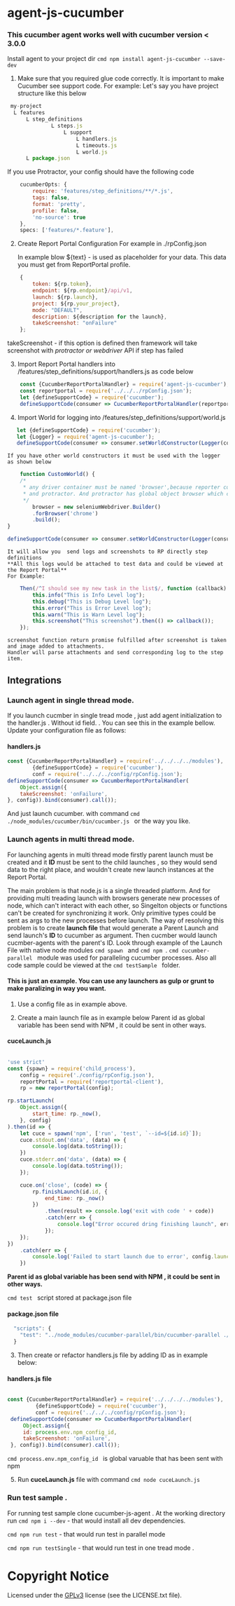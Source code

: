 # agent-js-cucumber
### This cucumber agent works well with cucumber version < 3.0.0
Install agent to your project dir
```cmd npm install agent-js-cucumber --save-dev ```

1. Make sure that you required glue code correctly. It is important to make Cucumber see support code.
   For example:
   Let's say you have project structure like this below

  ```javascript
   my-project
    L features
        L step_definitions
                L steps.js
                    L support
                        L handlers.js
                        L timeouts.js
                        L world.js
        L package.json
```

If you use Protractor, your config should have the following code

```javascript
    cucumberOpts: {
        require: 'features/step_definitions/**/*.js',
        tags: false,
        format: 'pretty',
        profile: false,
        'no-source': true
    },
    specs: ['features/*.feature'],
```

2. Create Report Portal Configuration
   For example in ./rpConfig.json

   In example blow ${text} - is used as placeholder for your data. This data you must get from ReportPortal profile.

```javascript
    {
        token: ${rp.token},
        endpoint: ${rp.endpoint}/api/v1,
        launch: ${rp.launch},
        project: ${rp.your_project},
        mode: "DEFAULT",
        description: ${description for the launch},
        takeScreenshot: "onFailure"
    };
```

  takeScreenshot - if this option is defined then framework will take screenshot with *protractor or webdriver* API if step         has failed

3. Import Report Portal handlers into /features/step_definitions/support/handlers.js as code below
```javascript
    const {CucumberReportPortalHandler} = require('agent-js-cucumber');
    const reportportal = require('../../../rpConfig.json');
    let {defineSupportCode} = require('cucumber');
    defineSupportCode(consumer => CucumberReportPortalHandler(reportportal).bind(consumer).call());
```

4. Import World for logging into /features/step_definitions/support/world.js
 ```javascript
    let {defineSupportCode} = require('cucumber');
    let {Logger} = require('agent-js-cucumber');
    defineSupportCode(consumer => consumer.setWorldConstructor(Logger(consumer).call()));
```
    If you have other world constructors it must be used with the logger as shown below
```javascript
    function CustomWorld() {
    /*
     * any driver container must be named 'browser',because reporter could be used with cucumber
     * and protractor. And protractor has global object browser which contains all web-driver methods
     */
        browser = new seleniumWebdriver.Builder()
        .forBrowser('chrome')
        .build();
}

defineSupportCode(consumer => consumer.setWorldConstructor(Logger(consumer,CustomWorld.call()).call()));
```
    It will allow you  send logs and screenshots to RP directly step definitions
    **All this logs would be attached to test data and could be viewed at the Report Portal**
    For Example:
```javascript
    Then(/^I should see my new task in the list$/, function (callback) {
        this.info("This is Info Level log");
        this.debug("This is Debug Level log");
        this.error("This is Error Level log");
        this.warn("This is Warn Level log");
        this.screenshot("This screenshot").then(() => callback());
    });
```

    screenshot function return promise fulfilled after screenshot is taken and image added to attachments.
    Handler will parse attachments and send corresponding log to the step item.



## Integrations
### Launch agent in single thread mode.

If you launch cucmber in single tread mode , just add agent initialization to the handler.js . Without id field.
. You can see this in the example bellow.
Update your configuration file as follows:
#### handlers.js
```javascript
const {CucumberReportPortalHandler} = require('../../../../modules'),
        {defineSupportCode} = require('cucumber'),
        conf = require('../../../config/rpConfig.json');
defineSupportCode(consumer => CucumberReportPortalHandler(
    Object.assign({
    takeScreenshot: 'onFailure',
}, config)).bind(consumer).call());


```

And just launch cucumber. with command ```cmd ./node_modules/cucumber/bin/cucumber.js ```  or the way you like.


### Launch agents in multi thread mode.

 For launching agents in multi thread mode firstly parent launch must be created and it **ID**
 must be sent to the child launches , so they would send data to the right place, and wouldn't create new
 launch instances at the Report Portal.

 The main problem is that node.js is a single threaded platform. And for providing multi treading launch with browsers
 generate new processes  of node, which can't interact with each other, so Singelton objects or functions can't be created for synchronizing it work.
 Only primitive types could be sent as args to the new processes before launch. The way of resolving this problem is
 to create **launch file** that would generate a Parent Launch and send launch's **ID** to cucumber as argument. Then cucmber would launch cucmber-agents with the parent's ID.
 Look through example of the Launch File with native node modules ```cmd spawn ``` and ```cmd npm ```. ```cmd cucumber-parallel ``` module was used for paralleling cucumber processes.
 Also all code sample could be viewed at the ```cmd testSample ``` folder.
 #### This is just an example. You can use any launchers as gulp or grunt to make paralizing in way you want.


1. Use a config file as in example above.

2. Create a main launch file as in example below
Parent id as global variable has been send with NPM , it could be sent in other ways.

#### cuceLaunch.js
```javascript

'use strict'
const {spawn} = require('child_process'),
    config = require('./config/rpConfig.json'),
    reportPortal = require('reportportal-client'),
    rp = new reportPortal(config);

rp.startLaunch(
    Object.assign({
        start_time: rp._now(),
    }, config)
).then(id => {
    let cuce = spawn('npm', ['run', 'test', `--id=${id.id}`]);
    cuce.stdout.on('data', (data) => {
        console.log(data.toString());
    })
    cuce.stderr.on('data', (data) => {
        console.log(data.toString());
    });

    cuce.on('close', (code) => {
        rp.finishLaunch(id.id, {
            end_time: rp._now()
        })
            .then(result => console.log('exit with code ' + code))
            .catch(err => {
                console.log("Error occured dring finishing launch", err);
            });
    });
})
    .catch(err => {
        console.log('Failed to start launch due to error', config.launch, err);
    })

```

**Parent id as global variable has been send with NPM , it could be sent in other ways.**

```cmd test ``` script stored at package.json file
#### package.json file
```javascript
  "scripts": {
    "test": "../node_modules/cucumber-parallel/bin/cucumber-parallel ./features -r ./features/step_definitions/ -f json:./reports/report.json",
  }
```
3. Then create or refactor handlers.js file by adding ID  as in example below:

#### handlers.js file

```javascript

const {CucumberReportPortalHandler} = require('../../../../modules'),
         {defineSupportCode} = require('cucumber'),
         conf = require('../../../config/rpConfig.json');
 defineSupportCode(consumer => CucumberReportPortalHandler(
     Object.assign({
     id: process.env.npm_config_id,
     takeScreenshot: 'onFailure',
 }, config)).bind(consumer).call());

```

```cmd process.env.npm_config_id ``` is global varuable that has been sent with npm

5. Run **cuceLaunch.js** file with command ```cmd node cuceLaunch.js ```

### Run test sample .
For running test sample clone cucumber-js-agent .
At the working directory run
```cmd npm i --dev```  - that would install all dev dependencies.

```cmd npm run test``` - that would run test in parallel mode

```cmd npm run testSingle``` - that would run test in one tread mode .



# Copyright Notice
Licensed under the [GPLv3](https://www.gnu.org/licenses/quick-guide-gplv3.html)
license (see the LICENSE.txt file).